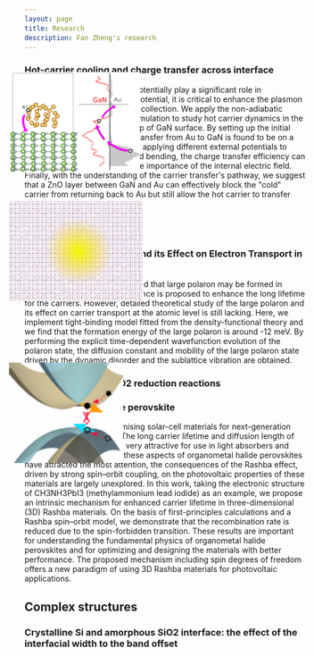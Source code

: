 ```yaml
---
layout: page
title: Research
description: Fan Zheng's research
---
```


### Hot-carrier cooling and charge transfer across interface

<IMG STYLE="position:absolute; TOP:185px; LEFT:200px; WIDTH:235px; HEIGHT:180px" SRC="GaN.png">

Plasmon photochemistry can potentially play a significant role in photocatalysis. 
To realize this potential, it is critical to enhance the plasmon excited hot 
carrier transfer and collection. We apply the non-adiabatic molecular dynamics (NAMD)
simulation to study hot carrier dynamics in the system of Au nanocluster on 
top of GaN surface. By setting up the initial excited hole in Au, the carrier 
transfer from Au to GaN is found to be on a sub-pico second time scale. By applying 
different external potentials to mimic the Schottky-barrier band bending, the 
charge transfer efficiency can be enhanced, demonstrating the importance of the 
internal electric field. Finally, with the understanding of the carrier transfer's 
pathway, we suggest that a ZnO layer between GaN and Au can effectively block the 
"cold" carrier from returning back to Au but still allow the hot carrier to transfer 
from Au to GaN.

<br/><br/>

### Large Polaron Formation and its Effect on Electron Transport in Halide Perovskite

<IMG STYLE="position:absolute; TOP:415px; LEFT:200px; WIDTH:241px; HEIGHT:180px" SRC="polaron.png">

Many experiments have indicated that large polaron may be formed in hybrid 
perovskite, and its existence is proposed to enhance the long lifetime for 
the carriers. However, detailed theoretical study of the large polaron and 
its effect on carrier transport at the atomic level is still lacking. Here, 
we implement tight-binding model fitted from the density-functional theory 
and we find that the formation energy of the large polaron is around -12 meV. 
By performing the explicit time-dependent wavefunction evolution of the polaron 
state, the diffusion constant and mobility of the large polaron state driven 
by the dynamic disorder and the sublattice vibration are obtained. 


### Non-adiabaticity in CO2 reduction reactions

### Rashba effect in halide perovskite

<IMG STYLE="position:absolute; TOP:705px; LEFT:200px; WIDTH:205px; HEIGHT:180px" SRC="rashba.png">

Halide perovskites are promising solar-cell materials for next-generation 
photovoltaic applications. The long carrier lifetime and diffusion length of these materials make them very attractive for use in light absorbers and carrier transporters. While these aspects of organometal halide perovskites have attracted the most attention, the consequences of the Rashba effect, driven by strong spin–orbit coupling, on the photovoltaic properties of these materials are largely unexplored. In this work, taking the electronic structure of CH3NH3PbI3 (methylammonium lead iodide) as an example, we propose an intrinsic mechanism for enhanced carrier lifetime in three-dimensional (3D) Rashba materials. On the basis of first-principles calculations and a Rashba spin–orbit model, we demonstrate that the recombination rate is reduced due to the spin-forbidden transition. These results are important for understanding the fundamental physics of organometal halide perovskites and for optimizing and designing the materials with better performance. The proposed mechanism including spin degrees of freedom offers a new paradigm of using 3D Rashba materials for photovoltaic applications.


## Complex structures

### Crystalline Si and amorphous SiO2 interface: the effect of the interfacial width to the band offset




